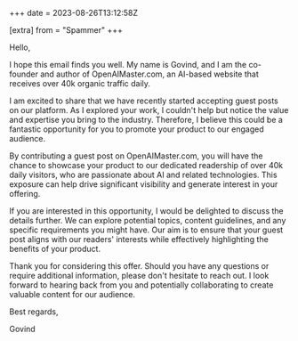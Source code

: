 +++
date = 2023-08-26T13:12:58Z

[extra]
from = "Spammer"
+++

Hello,

I hope this email finds you well. My name is Govind, and I am the
co-founder and author of OpenAIMaster.com, an AI-based website that
receives over 40k organic traffic daily.

I am excited to share that we have recently started accepting guest posts
on our platform. As I explored your work, I couldn't help but notice the
value and expertise you bring to the industry. Therefore, I believe this
could be a fantastic opportunity for you to promote your product to our
engaged audience.

By contributing a guest post on OpenAIMaster.com, you will have the chance
to showcase your product to our dedicated readership of over 40k daily
visitors, who are passionate about AI and related technologies. This
exposure can help drive significant visibility and generate interest in
your offering.

If you are interested in this opportunity, I would be delighted to discuss
the details further. We can explore potential topics, content guidelines,
and any specific requirements you might have. Our aim is to ensure that
your guest post aligns with our readers' interests while effectively
highlighting the benefits of your product.

Thank you for considering this offer. Should you have any questions or
require additional information, please don't hesitate to reach out. I look
forward to hearing back from you and potentially collaborating to create
valuable content for our audience.

Best regards,

Govind

